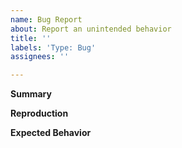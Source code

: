 ```yaml
---
name: Bug Report
about: Report an unintended behavior
title: ''
labels: 'Type: Bug'
assignees: ''

---
```


**Summary**

**Reproduction**

**Expected Behavior**
